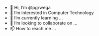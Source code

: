 - 👋 Hi, I’m @pgrwega
- 👀 I’m interested in Computer Technology
- 🌱 I’m currently learning ...
- 💞️ I’m looking to collaborate on ...
- 📫 How to reach me ...

<!---
pgrwega/pgrwega is a ✨ special ✨ repository because its `README.md` (this file) appears on your GitHub profile.
You can click the Preview link to take a look at your changes.
--->
